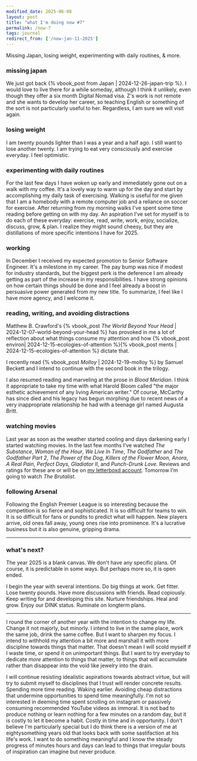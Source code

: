 ```yaml
---
modified_date: 2025-06-08
layout: post
title: "what I'm doing now #7"
permalink: /now-7
tags: journal
redirect_from: ['/now-jan-11-2025']
---
```


Missing Japan, losing weight, experimenting with daily routines, & more.
<!--more-->

### missing japan

We just got back {% vbook_post from Japan | 2024-12-26-japan-trip %}.
I would love to live there for a while someday, although I think it unlikely, even though they offer a six month Digital Nomad visa.
Z's work is not remote and she wants to develop her career, so teaching English or something of the sort is not particularly useful to her.
Regardless, I am sure we will visit again.

### losing weight

I am twenty pounds lighter than I was a year and a half ago.
I still want to lose another twenty.
I am trying to eat very consciously and exercise everyday.
I feel optimistic.

### experimenting with daily routines

For the last few days I have woken up early and immediately gone out on a walk with my coffee.
It's a lovely way to warm up for the day and start by accomplishing my daily task of exercising.
Walking is useful for me given that I am a homebody with a remote computer job and a reliance on soccer for exercise.
After returning from my morning walks I've spent some time reading before getting on with my day.
An aspiration I've set for myself is to do each of these everyday: exercise, read, write, work, enjoy, socialize, discuss, grow, & plan.
I realize they might sound cheesy, but they are distillations of more specific intentions I have for 2025.

### working

In December I received my expected promotion to Senior Software Engineer.
It's a milestone in my career.
The pay bump was nice if modest for industry standards, but the biggest perk is the deference I am already getting as part of the increase in my responsibilities.
I have strong opinions on how certain things should be done and I feel already a boost in persuasive power generated from my new title.
To summarize, I feel like I have more agency, and I welcome it.

### reading, writing, and avoiding distractions

Matthew B. Crawford's {% vbook_post _The World Beyond Your Head_ | 2024-12-07-world-beyond-your-head %} has provoked in me a lot of reflection about what things consume my attention and how {% vbook_post environ| 2024-12-15-ecologies-of-attention %}{% vbook_post ments | 2024-12-15-ecologies-of-attention %} dictate that.

I recently read {% vbook_post _Molloy_ | 2024-12-19-molloy %} by Samuel Beckett and I intend to continue with the second book in the trilogy.

I also resumed reading and marveling at the prose in _Blood Meridian_.
I think it appropriate to take my time with what Harold Bloom called  "the major esthetic achievement of any living American writer."
Of course, McCarthy has since died and his legacy has begun morphing due to recent news of a very inappropriate relationship he had with a teenage girl named Augusta Britt.

### watching movies

Last year as soon as the weather started cooling and days darkening early I started watching movies.
In the last few months I've watched _The Substance_, _Woman of the Hour_, _We Live In Time_, _The Godfather_ and _The Godfather Part 2_, _The Power of the Dog_, _Killers of the Flower Moon_, _Anora_, _A Real Pain_, _Perfect Days_, _Gladiator II_, and _Punch-Drunk Love_.
Reviews and ratings for these are or will be on [my letterboxd account](https://letterboxd.com/okjuanito/films/reviews/).
Tomorrow I'm going to watch _The Brutalist_.

### following Arsenal

Following the English Premier League is so interesting because the competition is so fierce and sophisticated.
It is so difficult for teams to win.
It is so difficult for fans or pundits to predict what will happen.
New players arrive, old ones fall away, young ones rise into prominence.
It's a lucrative business but it is also genuine, gripping drama.

---

### what's next?

The year 2025 is a blank canvas.
We don't have any specific plans.
Of course, it is predictable in some ways.
But perhaps more so, it is open ended.

I begin the year with several intentions.
Do big things at work.
Get fitter.
Lose twenty pounds.
Have more discussions with friends.
Read copiously.
Keep writing for and developing this site.
Nurture friendships.
Heal and grow.
Enjoy our DINK status.
Ruminate on longterm plans.

---

I round the corner of another year with the intention to change my life.
Change it not majorly, but minorly.
I intend to live in the same place, work the same job, drink the same coffee.
But I want to sharpen my focus.
I intend to withhold my attention a bit more and marshall it with more discipline towards things that matter.
That doesn't mean I will scold myself if I waste time, or spend it on unimportant things.
But I want to try everyday to dedicate _more_ attention to things that matter, to things that will accumulate rather than disappear into the void like jewelry into the drain.

I will continue resisting idealistic aspirations towards abstract virtue, but will try to submit myself to disciplines that I trust will render concrete results.
Spending more time reading.
Waking earlier.
Avoiding cheap distractions that undermine opportunities to spend time meaningfully.
I'm not so interested in deeming time spent scrolling on instagram or passively consuming recommended YouTube videos as immoral.
It is not bad to produce nothing or learn nothing for a few minutes on a random day, but it is costly to let it become a habit.
Costly in time and in opportunity.
I don't believe I'm particularly special but I do think there is a version of me at eightysomething years old that looks back with some sastifaction at his life's work.
I want to do something meaningful and I know the steady progress of minutes hours and days can lead to things that irregular bouts of inspiration can imagine but never produce.

